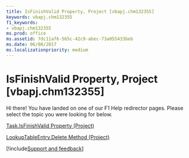 ```yaml
---
title: IsFinishValid Property, Project [vbapj.chm132355]
keywords: vbapj.chm132355
f1_keywords:
- vbapj.chm132355
ms.prod: office
ms.assetid: 7dc11af6-565c-42c9-abec-73a055433beb
ms.date: 06/08/2017
ms.localizationpriority: medium
---
```



# IsFinishValid Property, Project [vbapj.chm132355]

Hi there! You have landed on one of our F1 Help redirector pages. Please select the topic you were looking for below.

[Task.IsFinishValid Property (Project)](https://msdn.microsoft.com/library/13981c95-28fc-7b2f-d8b2-5b235bbe684e%28Office.15%29.aspx)

[LookupTableEntry.Delete Method (Project)](https://msdn.microsoft.com/library/97a15eed-c9d9-1421-dc4e-c261e10f2614%28Office.15%29.aspx)

[!include[Support and feedback](~/includes/feedback-boilerplate.md)]
